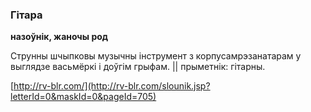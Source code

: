 ### Гітара
**назоўнік, жаночы род**

Струнны шчыпковы музычны інструмент з корпусамрэзанатарам у выглядзе васьмёркі і доўгім грыфам. || прыметнік: гітарны.

<a rel="author">[http://rv-blr.com/](http://rv-blr.com/slounik.jsp?letterId=0&maskId=0&pageId=705)</a>
